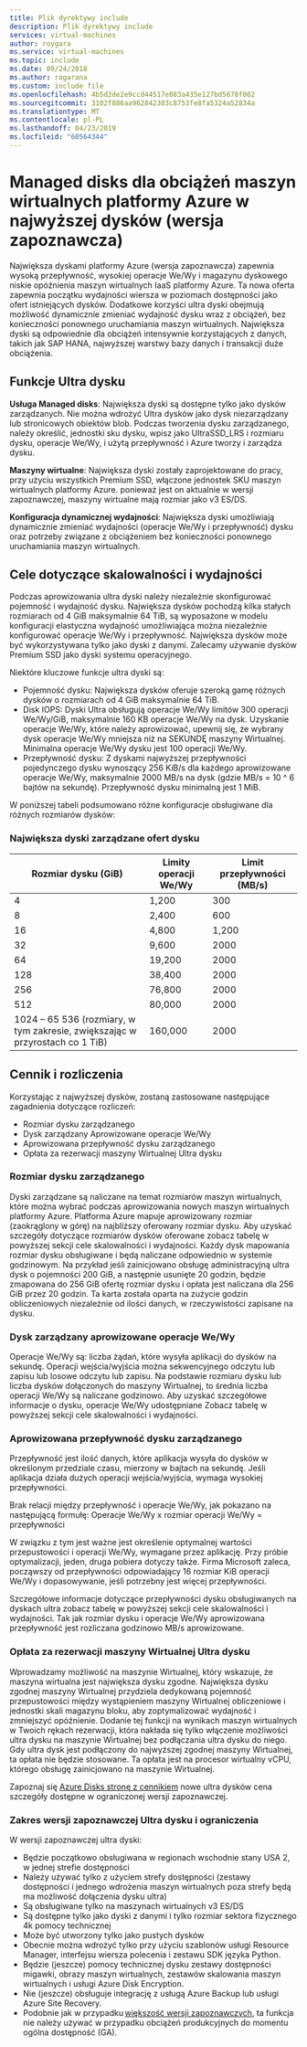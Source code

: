 ```yaml
---
title: Plik dyrektywy include
description: Plik dyrektywy include
services: virtual-machines
author: roygara
ms.service: virtual-machines
ms.topic: include
ms.date: 09/24/2018
ms.author: rogarana
ms.custom: include file
ms.openlocfilehash: 4b5d2de2e9ccd44517e083a435e127bd5678f002
ms.sourcegitcommit: 3102f886aa962842303c8753fe8fa5324a52834a
ms.translationtype: MT
ms.contentlocale: pl-PL
ms.lasthandoff: 04/23/2019
ms.locfileid: "60564344"
---
```

# <a name="ultra-disks-preview-managed-disks-for-azure-virtual-machine-workloads"></a>Managed disks dla obciążeń maszyn wirtualnych platformy Azure w najwyższej dysków (wersja zapoznawcza)

Największa dyskami platformy Azure (wersja zapoznawcza) zapewnia wysoką przepływność, wysokiej operacje We/Wy i magazynu dyskowego niskie opóźnienia maszyn wirtualnych IaaS platformy Azure. Ta nowa oferta zapewnia początku wydajności wiersza w poziomach dostępności jako ofert istniejących dysków. Dodatkowe korzyści ultra dyski obejmują możliwość dynamicznie zmieniać wydajność dysku wraz z obciążeń, bez konieczności ponownego uruchamiania maszyn wirtualnych. Największa dyski są odpowiednie dla obciążeń intensywnie korzystających z danych, takich jak SAP HANA, najwyższej warstwy bazy danych i transakcji duże obciążenia.

## <a name="ultra-disk-features"></a>Funkcje Ultra dysku

**Usługa Managed disks**: Największa dyski są dostępne tylko jako dysków zarządzanych. Nie można wdrożyć Ultra dysków jako dysk niezarządzany lub stronicowych obiektów blob. Podczas tworzenia dysku zarządzanego, należy określić, jednostki sku dysku, wpisz jako UltraSSD_LRS i rozmiaru dysku, operacje We/Wy, i użytą przepływność i Azure tworzy i zarządza dysku.  

**Maszyny wirtualne**: Największa dyski zostały zaprojektowane do pracy, przy użyciu wszystkich Premium SSD, włączone jednostek SKU maszyn wirtualnych platformy Azure. ponieważ jest on aktualnie w wersji zapoznawczej, maszyny wirtualne mają rozmiar jako v3 ES/DS.

**Konfiguracja dynamicznej wydajności**: Największa dyski umożliwiają dynamicznie zmieniać wydajności (operacje We/Wy i przepływność) dysku oraz potrzeby związane z obciążeniem bez konieczności ponownego uruchamiania maszyn wirtualnych.

## <a name="scalability-and-performance-targets"></a>Cele dotyczące skalowalności i wydajności

Podczas aprowizowania ultra dyski należy niezależnie skonfigurować pojemność i wydajność dysku. Największa dysków pochodzą kilka stałych rozmiarach od 4 GiB maksymalnie 64 TiB, są wyposażone w modelu konfiguracji elastyczna wydajność umożliwiająca można niezależnie konfigurować operacje We/Wy i przepływność. Największa dysków może być wykorzystywana tylko jako dyski z danymi. Zalecamy używanie dysków Premium SSD jako dyski systemu operacyjnego.

Niektóre kluczowe funkcje ultra dyski są:

- Pojemność dysku: Największa dysków oferuje szeroką gamę różnych dysków o rozmiarach od 4 GiB maksymalnie 64 TiB.
- Disk IOPS: Dyski Ultra obsługują operacje We/Wy limitów 300 operacji We/Wy/GiB, maksymalnie 160 KB operacje We/Wy na dysk. Uzyskanie operacje We/Wy, które należy aprowizować, upewnij się, że wybrany dysk operacje We/Wy mniejsza niż na SEKUNDĘ maszyny Wirtualnej. Minimalna operacje We/Wy dysku jest 100 operacji We/Wy.
- Przepływność dysku: Z dyskami najwyższej przepływności pojedynczego dysku wynoszący 256 KiB/s dla każdego aprowizowane operacje We/Wy, maksymalnie 2000 MB/s na dysk (gdzie MB/s = 10 ^ 6 bajtów na sekundę). Przepływność dysku minimalną jest 1 MiB.

W poniższej tabeli podsumowano różne konfiguracje obsługiwane dla różnych rozmiarów dysków:  

### <a name="ultra-disks-managed-disk-offerings"></a>Największa dyski zarządzane ofert dysku

|Rozmiar dysku (GiB)  |Limity operacji We/Wy  |Limit przepływności (MB/s)  |
|---------|---------|---------|
|4     |1,200         |300         |
|8     |2,400         |600         |
|16     |4,800         |1,200         |
|32     |9,600         |2000         |
|64     |19,200         |2000         |
|128     |38,400         |2000         |
|256     |76,800         |2000         |
|512     |80,000         |2000         |
|1024 – 65 536 (rozmiary, w tym zakresie, zwiększając w przyrostach co 1 TiB)     |160,000         |2000         |

## <a name="pricing-and-billing"></a>Cennik i rozliczenia

Korzystając z najwyższej dysków, zostaną zastosowane następujące zagadnienia dotyczące rozliczeń:

- Rozmiar dysku zarządzanego
- Dysk zarządzany Aprowizowane operacje We/Wy
- Aprowizowana przepływność dysku zarządzanego
- Opłata za rezerwacji maszyny Wirtualnej Ultra dysku

### <a name="managed-disk-size"></a>Rozmiar dysku zarządzanego

Dyski zarządzane są naliczane na temat rozmiarów maszyn wirtualnych, które można wybrać podczas aprowizowania nowych maszyn wirtualnych platformy Azure. Platforma Azure mapuje aprowizowany rozmiar (zaokrąglony w górę) na najbliższy oferowany rozmiar dysku. Aby uzyskać szczegóły dotyczące rozmiarów dysków oferowane zobacz tabelę w powyższej sekcji cele skalowalności i wydajności. Każdy dysk mapowania rozmiar dysku obsługiwane i będą naliczane odpowiednio w systemie godzinowym. Na przykład jeśli zainicjowano obsługę administracyjną ultra dysk o pojemności 200 GiB, a następnie usunięte 20 godzin, będzie zmapowana do 256 GiB ofertę rozmiar dysku i opłata jest naliczana dla 256 GiB przez 20 godzin. Ta karta została oparta na zużycie godzin obliczeniowych niezależnie od ilości danych, w rzeczywistości zapisane na dysku.

### <a name="managed-disk-provisioned-iops"></a>Dysk zarządzany aprowizowane operacje We/Wy

Operacje We/Wy są: liczba żądań, które wysyła aplikacji do dysków na sekundę. Operacji wejścia/wyjścia można sekwencyjnego odczytu lub zapisu lub losowe odczytu lub zapisu. Na podstawie rozmiaru dysku lub liczba dysków dołączonych do maszyny Wirtualnej, to średnia liczba operacji We/Wy są naliczane godzinowo. Aby uzyskać szczegółowe informacje o dysku, operacje We/Wy udostępniane Zobacz tabelę w powyższej sekcji cele skalowalności i wydajności.

### <a name="managed-disk-provisioned-throughput"></a>Aprowizowana przepływność dysku zarządzanego

Przepływność jest ilość danych, które aplikacja wysyła do dysków w określonym przedziale czasu, mierzony w bajtach na sekundę. Jeśli aplikacja działa dużych operacji wejścia/wyjścia, wymaga wysokiej przepływności.  

Brak relacji między przepływność i operacje We/Wy, jak pokazano na następującą formułę:  Operacje We/Wy x rozmiar operacji We/Wy = przepływności

W związku z tym jest ważne jest określenie optymalnej wartości przepustowości i operacji We/Wy, wymagane przez aplikację. Przy próbie optymalizacji, jeden, druga pobiera dotyczy także. Firma Microsoft zaleca, począwszy od przepływności odpowiadający 16 rozmiar KiB operacji We/Wy i dopasowywanie, jeśli potrzebny jest więcej przepływności.

Szczegółowe informacje dotyczące przepływności dysku obsługiwanych na dyskach ultra zobacz tabelę w powyższej sekcji cele skalowalności i wydajności. Tak jak rozmiar dysku i operacje We/Wy aprowizowana przepływność jest rozliczana godzinowo MB/s aprowizowane.

### <a name="ultra-disk-vm-reservation-fee"></a>Opłata za rezerwacji maszyny Wirtualnej Ultra dysku

Wprowadzamy możliwość na maszynie Wirtualnej, który wskazuje, że maszyna wirtualna jest największa dysku zgodne. Największa dysku zgodnej maszyny Wirtualnej przydziela dedykowaną pojemność przepustowości między wystąpieniem maszyny Wirtualnej obliczeniowe i jednostki skali magazynu bloku, aby zoptymalizować wydajność i zmniejszyć opóźnienie. Dodanie tej funkcji na wynikach maszyn wirtualnych w Twoich rękach rezerwacji, która nakłada się tylko włączenie możliwości ultra dysku na maszynie Wirtualnej bez podłączania ultra dysku do niego. Gdy ultra dysk jest podłączony do najwyższej zgodnej maszyny Wirtualnej, ta opłata nie będzie stosowane. Ta opłata jest na procesor wirtualny vCPU, którego obsługę zainicjowano na maszynie Wirtualnej.

Zapoznaj się [Azure Disks stronę z cennikiem](https://azure.microsoft.com/pricing/details/managed-disks/) nowe ultra dysków cena szczegóły dostępne w ograniczonej wersji zapoznawczej.

### <a name="ultra-disk-preview-scope-and-limitations"></a>Zakres wersji zapoznawczej Ultra dysku i ograniczenia

W wersji zapoznawczej ultra dyski:

- Będzie początkowo obsługiwana w regionach wschodnie stany USA 2, w jednej strefie dostępności  
- Należy używać tylko z użyciem strefy dostępności (zestawy dostępności i jednego wdrożenia maszyn wirtualnych poza strefy będą ma możliwość dołączenia dysku ultra)
- Są obsługiwane tylko na maszynach wirtualnych v3 ES/DS
- Są dostępne tylko jako dyski z danymi i tylko rozmiar sektora fizycznego 4k pomocy technicznej  
- Może być utworzony tylko jako pustych dysków  
- Obecnie można wdrożyć tylko przy użyciu szablonów usługi Resource Manager, interfejsu wiersza polecenia i zestawu SDK języka Python.
- Będzie (jeszcze) pomocy technicznej dysku zestawy dostępności migawki, obrazy maszyn wirtualnych, zestawów skalowania maszyn wirtualnych i usługi Azure Disk Encryption.
- Nie (jeszcze) obsługuje integrację z usługą Azure Backup lub usługi Azure Site Recovery.
- Podobnie jak w przypadku [większość wersji zapoznawczych](https://azure.microsoft.com/support/legal/preview-supplemental-terms/), ta funkcja nie należy używać w przypadku obciążeń produkcyjnych do momentu ogólna dostępność (GA).
